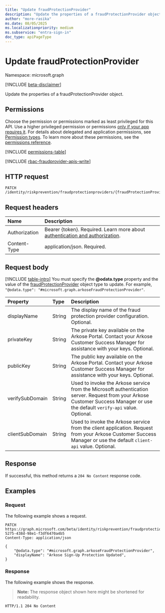 ```yaml
---
title: "Update fraudProtectionProvider"
description: "Update the properties of a fraudProtectionProvider object."
author: "more-rasika"
ms.date: 08/05/2025
ms.localizationpriority: medium
ms.subservice: "entra-sign-in"
doc_type: apiPageType
---
```


# Update fraudProtectionProvider

Namespace: microsoft.graph

[!INCLUDE [beta-disclaimer](../../includes/beta-disclaimer.md)]

Update the properties of a fraudProtectionProvider object.

## Permissions

Choose the permission or permissions marked as least privileged for this API. Use a higher privileged permission or permissions [only if your app requires it](/graph/permissions-overview#best-practices-for-using-microsoft-graph-permissions). For details about delegated and application permissions, see [Permission types](/graph/permissions-overview#permission-types). To learn more about these permissions, see the [permissions reference](/graph/permissions-reference).

<!-- {
  "blockType": "permissions",
  "name": "fraudprotectionprovider-update-permissions"
}
-->
[!INCLUDE [permissions-table](../includes/permissions/fraudprotectionprovider-update-permissions.md)]

[!INCLUDE [rbac-fraudprovider-apis-write](../includes/rbac-for-apis/rbac-fraudprovider-apis-write.md)]

## HTTP request

<!-- {
  "blockType": "ignored"
}
-->
``` http
PATCH /identity/riskprevention/fraudprotectionproviders/{fraudProtectionProviderId}
```

## Request headers

|Name|Description|
|:---|:---|
|Authorization|Bearer {token}. Required. Learn more about [authentication and authorization](/graph/auth/auth-concepts).|
|Content-Type|application/json. Required.|

## Request body

[!INCLUDE [table-intro](../../includes/update-property-table-intro.md)]
You must specify the **@odata.type** property and the value of the [fraudProtectionProvider](../resources/fraudprotectionprovider.md) object type to update. For example, `"@odata.type": "#microsoft.graph.arkoseFraudProtectionProvider"`.

|Property|Type|Description|
|:---|:---|:---|
|displayName|String|The display name of the fraud protection provider configuration. Optional.|
|privateKey|String|The private key available on the Arkose Portal. Contact your Arkose Customer Success Manager for assistance with your keys. Optional.|
|publicKey|String|The public key available on the Arkose Portal. Contact your Arkose Customer Success Manager for assistance with your keys. Optional.|
|verifySubDomain|String|Used to invoke the Arkose service from the Microsoft authentication server. Request from your Arkose Customer Success Manager or use the default `verify-api` value. Optional.|
|clientSubDomain|String|Used to invoke the Arkose service from the client application. Request from your Arkose Customer Success Manager or use the default `client-api` value. Optional.|


## Response

If successful, this method returns a `204 No Content` response code.

## Examples

### Request

The following example shows a request.
<!-- {
  "blockType": "request",
  "name": "update_fraudprotectionprovider"
}
-->
``` http
PATCH https://graph.microsoft.com/beta/identity/riskprevention/fraudprotectionproviders/9826466a-5275-438d-98e1-f3df6470a4b5
Content-Type: application/json

{
    "@odata.type": "#microsoft.graph.arkoseFraudProtectionProvider",
    "displayName": "Arkose Sign-Up Protection Updated",
}
```


### Response

The following example shows the response.
>**Note:** The response object shown here might be shortened for readability.
<!-- {
  "blockType": "response",
  "truncated": true
}
-->
``` http
HTTP/1.1 204 No Content
```

